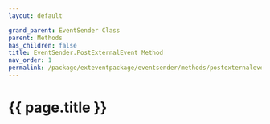 ```yaml
---
layout: default

grand_parent: EventSender Class
parent: Methods
has_children: false
title: EventSender.PostExternalEvent Method
nav_order: 1
permalink: /package/exteventpackage/eventsender/methods/postexternalevent
---
```

# {{ page.title }}